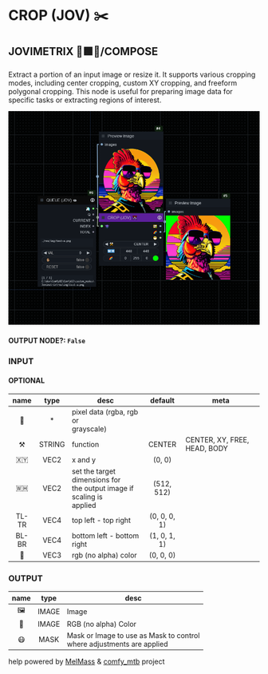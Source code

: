 # CROP (JOV) ✂️

## JOVIMETRIX 🔺🟩🔵/COMPOSE

Extract a portion of an input image or resize it. It supports various cropping modes, including center cropping, custom XY cropping, and freeform polygonal cropping. This node is useful for preparing image data for specific tasks or extracting regions of interest.

![CROP](https://raw.githubusercontent.com/Amorano/Jovimetrix-examples/master/node/CROP/CROP.png)

#### OUTPUT NODE?: `False`

### INPUT

#### OPTIONAL

name | type | desc | default | meta
:---:|:---:|---|:---:|---
👾 | * | pixel data (rgba, rgb or<br>grayscale) |  | 
⚒️ | STRING | function | CENTER | CENTER, XY, FREE, HEAD, BODY
🇽🇾 | VEC2 | x and y | (0, 0) | 
🇼🇭 | VEC2 | set the target dimensions for<br>the output image if scaling is<br>applied | (512, 512) | 
TL-TR | VEC4 | top left - top right | (0, 0, 0, 1) | 
BL-BR | VEC4 | bottom left - bottom right | (1, 0, 1, 1) | 
🌈 | VEC3 | rgb (no alpha) color | (0, 0, 0) | 

### OUTPUT

name | type | desc
:---:|:---:|---
🖼️ | IMAGE | Image 
🌈 | IMAGE | RGB (no alpha) Color 
😷 | MASK | Mask or Image to use as Mask to control<br>where adjustments are applied 

help powered by [MelMass](https://github.com/melMass) & [comfy_mtb](https://github.com/melMass/comfy_mtb) project